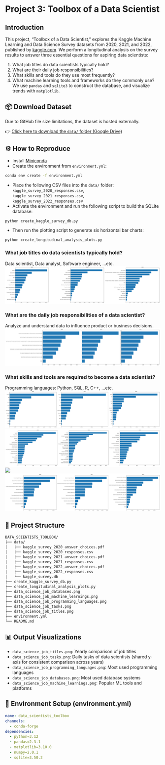 # Project 3: Toolbox of a Data Scientist  
## Introduction  
This project, “Toolbox of a Data Scientist,” explores the Kaggle Machine Learning and Data Science Survey datasets from 2020, 2021, and 2022, published by [kaggle.com](https://www.kaggle.com). We perform a longitudinal analysis on the survey results to answer three essential questions for aspiring data scientists:  
1. What job titles do data scientists typically hold?  
2. What are their daily job responsibilities?  
3. What skills and tools do they use most frequently?  
4. What machine learning tools and frameworks do they commonly use? 
We use `pandas` and `sqlite3` to construct the database, and visualize trends with `matplotlib`.  

## 📦 Download Dataset

Due to GitHub file size limitations, the dataset is hosted externally.

👉 [Click here to download the `data/` folder (Google Drive)](https://drive.google.com/file/d/1_Kh8LCyPAidmX_VoYZp5RA537ubEPh5V/view?usp=sharing)

## ⚙️ How to Reproduce  
- Install [Miniconda](https://docs.anaconda.com/miniconda)  
- Create the environment from `environment.yml`:  
```bash  
conda env create -f environment.yml  
```  
- Place the following CSV files into the `data/` folder:  
  `kaggle_survey_2020_responses.csv`,  
  `kaggle_survey_2021_responses.csv`,  
  `kaggle_survey_2022_responses.csv`  
- Activate the environment and run the following script to build the SQLite database:  
```bash  
python create_kaggle_survey_db.py  
```  
- Then run the plotting script to generate six horizontal bar charts:  
```bash  
python create_longitudinal_analysis_plots.py  
```  
### What job titles do data scientists typically hold?  
Data scientist, Data analyst, Software engineer, ...etc.  
![](data_science_job_titles.png)  

### What are the daily job responsibilities of a data scientist?  
Analyze and understand data to influence product or business decisions.  
![](data_science_job_tasks.png)  

### What skills and tools are required to become a data scientist?    
Programming languages: Python, SQL, R, C++, ...etc. 
![](data_science_job_programming_languages.png)  
![](data_science_job_databases.png)  
![](data_science_job_visualizations.png)  
![](data_science_job_machine_learnings.png)  


## 📁 Project Structure  
```
DATA_SCIENTISTS_TOOLBOX/
├── data/
│   ├── kaggle_survey_2020_answer_choices.pdf
│   ├── kaggle_survey_2020_responses.csv
│   ├── kaggle_survey_2021_answer_choices.pdf
│   ├── kaggle_survey_2021_responses.csv
│   ├── kaggle_survey_2022_answer_choices.pdf
│   ├── kaggle_survey_2022_responses.csv
│   └── kaggle_survey.db
├── create_kaggle_survey_db.py
├── create_longitudinal_analysis_plots.py
├── data_science_job_databases.png
├── data_science_job_machine_learnings.png
├── data_science_job_programming_languages.png
├── data_science_job_tasks.png
├── data_science_job_titles.png
├── environment.yml
└── README.md
```

## 📊 Output Visualizations  
- `data_science_job_titles.png`: Yearly comparison of job titles  
- `data_science_job_tasks.png`: Daily tasks of data scientists (shared y-axis for consistent comparison across years)  
- `data_science_job_programming_languages.png`: Most used programming languages  
- `data_science_job_databases.png`: Most used database systems  
- `data_science_job_machine_learnings.png`: Popular ML tools and platforms  

## 🧪 Environment Setup (environment.yml)  
```yaml  
name: data_scientists_toolbox  
channels:  
  - conda-forge  
dependencies:  
  - python=3.12  
  - pandas=2.3.1  
  - matplotlib=3.10.0  
  - numpy=2.0.1  
  - sqlite=3.50.2  
```
